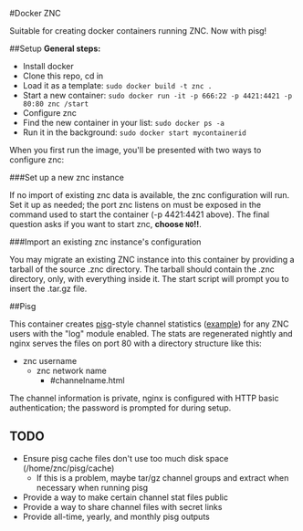 #Docker ZNC

Suitable for creating docker containers running ZNC. Now with pisg!

##Setup
**General steps:**

* Install docker
* Clone this repo, cd in
* Load it as a template: `sudo docker build -t znc .`
* Start a new container: `sudo docker run -it -p 666:22 -p 4421:4421 -p 80:80 znc /start`
* Configure znc
* Find the new container in your list: `sudo docker ps -a`
* Run it in the background: `sudo docker start mycontainerid`

When you first run the image, you'll be presented with two ways to configure znc: 

###Set up a new znc instance

If no import of existing znc data is available, the znc configuration will run. Set it up as needed; the port znc listens on must be exposed in the command used to start the container (-p 4421:4421 above). The final question asks if you want to start znc, **choose `NO`!!**. 

###Import an existing znc instance's configuration

You may migrate an existing ZNC instance into this container by providing a tarball of the source .znc directory. The tarball should contain the .znc directory, only, with everything inside it. The start script will prompt you to insert the .tar.gz file.

##Pisg

This container creates [pisg]-style channel statistics ([example]) for any ZNC users with the "log" module enabled. The stats are regenerated nightly and nginx serves the files on port 80 with a directory structure like this:

* znc username
  * znc network name
    * \#channelname.html

The channel information is private, nginx is configured with HTTP basic authentication; the password is prompted for during setup.

## TODO

* Ensure pisg cache files don't use too much disk space (/home/znc/pisg/cache)
  * If this is a problem, maybe tar/gz channel groups and extract when necessary when running pisg
* Provide a way to make certain channel stat files public 
* Provide a way to share channel files with secret links
* Provide all-time, yearly, and monthly pisg outputs

[pisg]:http://pisg.sourceforge.net/
[example]:http://pisg.sourceforge.net/examples
